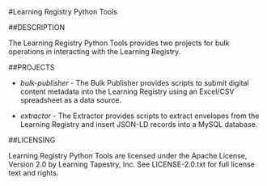 #Learning Registry Python Tools

##DESCRIPTION

The Learning Registry Python Tools provides two projects for bulk operations in interacting with the Learning Registry.

##PROJECTS

* _bulk-publisher_ - The Bulk Publisher provides scripts to submit digital content metadata into the Learning Registry using an Excel/CSV spreadsheet as a data source.

* _extractor_ - The Extractor provides scripts to extract envelopes from the Learning Registry and insert JSON-LD records into a MySQL database.

##LICENSING

Learning Registry Python Tools are licensed under the Apache License, Version 2.0 by Learning Tapestry, Inc. See LICENSE-2.0.txt for full license text and rights.
